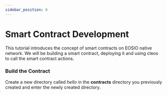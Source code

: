 ```yaml
---
sidebar_position: 6
---
```


# Smart Contract Development

This tutorial introduces the concept of smart contracts on EOSIO native network. We will be building a smart contract, deploying it and using cleos to call the smart contract actions. 

### Build the Contract 

Create a new directory called _hello_ in the __contracts__ directory you previously created and enter the newly created directory. 

